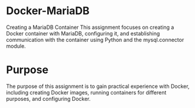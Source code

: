 # Docker-MariaDB
Creating a MariaDB Container
This assignment focuses on creating a Docker container with MariaDB, configuring it, and establishing communication with the container using Python and the mysql.connector module.

# Purpose
The purpose of this assignment is to gain practical experience with Docker, including creating Docker images, running containers for different purposes, and configuring Docker.
